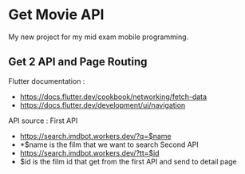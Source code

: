 # Get Movie API

My new project for my mid exam mobile programming.

## Get 2 API and Page Routing

Flutter documentation :
- https://docs.flutter.dev/cookbook/networking/fetch-data
- https://docs.flutter.dev/development/ui/navigation

API source :
First API
- https://search.imdbot.workers.dev/?q=$name
- *$name is the film that we want to search
Second API
- https://search.imdbot.workers.dev/?tt=$id
- $id is the film id that get from the first API and send to detail page
